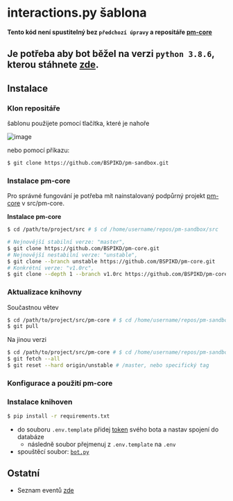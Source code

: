 # interactions.py šablona

[//]: # (todo dodělat všude url url)
**Tento kód není spustitelný bez `předchozí úpravy` a repositáře [pm-core](https://github.com/BSPIKD/pm-core)**

Je potřeba aby bot běžel na verzi `python 3.8.6`, kterou
stáhnete [zde](https://www.python.org/downloads/release/python-386/). 
---
## Instalace

### Klon repositáře

 šablonu použijete pomocí tlačítka, které je nahoře 
 
![image](https://user-images.githubusercontent.com/46548557/156786634-af09a4da-609b-41f0-9347-13391e4d4466.png)

nebo pomocí příkazu: 

```bash
$ git clone https://github.com/BSPIKD/pm-sandbox.git
```

### Instalace pm-core

Pro správné fungování je potřeba mít nainstalovaný podpůrný projekt [pm-core](https://github.com/BSPIKD/pm-core) v src/pm-core.

**Instalace pm-core**

```bash
$ cd /path/to/project/src # $ cd /home/username/repos/pm-sandbox/src

# Nejnovější stabilní verze: "master", 
$ git clone https://github.com/BSPIKD/pm-core.git
# Nejnovější nestabilní verze: "unstable", 
$ git clone --branch unstable https://github.com/BSPIKD/pm-core.git
# Konkrétní verze: "v1.0rc", 
$ git clone --depth 1 --branch v1.0rc https://github.com/BSPIKD/pm-core.git
```

### Aktualizace knihovny

Součastnou větev

```bash
$ cd /path/to/project/src/pm-core # $ cd /home/username/repos/pm-sandbox/src/pm-core
$ git pull
```

Na jinou verzi

```bash
$ cd /path/to/project/src/pm-core # $ cd /home/username/repos/pm-sandbox/src/pm-core
$ git fetch --all
$ git reset --hard origin/unstable # /master, nebo specifický tag
```

### Konfigurace a použití pm-core

[//]: # (todo: metody pro migrace apod)


### Instalace knihoven

```bash
$ pip install -r requirements.txt
```

- do souboru `.env.template` přidej [token](https://discord.com/developers/applications) svého bota a
  nastav spojení do databáze
    - následně soubor přejmenuj z `.env.template` na `.env`
- spouštěcí soubor: [`bot.py`](bot.py)

## Ostatní
- Seznam eventů [zde](https://discord.com/developers/docs/topics/gateway)
